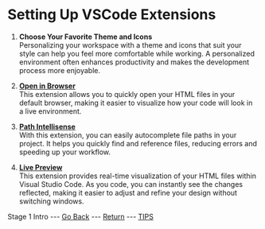 # Setting Up VSCode Extensions

1. **Choose Your Favorite Theme and Icons**  
   Personalizing your workspace with a theme and icons that suit your style can help you feel more comfortable while working. A personalized environment often enhances productivity and makes the development process more enjoyable.

2. [**Open in Browser**](https://github.com/SudoKillMe/vscode-extensions-open-in-browser)  
   This extension allows you to quickly open your HTML files in your default browser, making it easier to visualize how your code will look in a live environment.

3. [**Path Intellisense**](https://github.com/ChristianKohler/PathIntellisense)  
   With this extension, you can easily autocomplete file paths in your project. It helps you quickly find and reference files, reducing errors and speeding up your workflow.

4. [**Live Preview**](https://github.com/microsoft/vscode-livepreview)  
   This extension provides real-time visualization of your HTML files within Visual Studio Code. As you code, you can instantly see the changes reflected, making it easier to adjust and refine your design without switching windows.

<div align="center>

 [Stage 1 Intro](/Stage-1)    ---     [Go Back](/Stage-1/Setting-Up-Development-Tools.md)      ---     [Return](/)   --- [TIPS](/Stage-1/Tips.md)

</div>